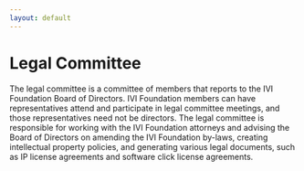 ```yaml
---
layout: default
---
```


# Legal Committee

The legal committee is a committee of members that reports to the IVI
Foundation Board of Directors. IVI Foundation members can have
representatives attend and participate in legal committee meetings, and
those representatives need not be directors. The legal committee is
responsible for working with the IVI Foundation attorneys and advising
the Board of Directors on amending the IVI Foundation by-laws, creating
intellectual property policies, and generating various legal documents,
such as IP license agreements and software click license agreements.

